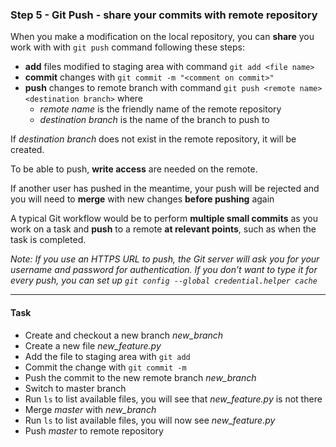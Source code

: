 ### Step 5 - Git Push - share your commits with remote repository

When you make a modification on the local repository, you can **share** you work with with `git push` command following these steps:

- **add** files modified to staging area with command `git add <file name>`
- **commit** changes with `git commit -m "<comment on commit>"`
- **push** changes to remote branch with command `git push <remote name> <destination branch>` where
	- *remote name* is the friendly name of the remote repository
	- *destination branch* is the name of the branch to push to

If *destination branch* does not exist in the remote repository, it will be created. 

To be able to push, **write access** are needed on the remote.

If another user has pushed in the meantime, your push will be rejected and you will need to **merge** with new changes **before pushing** again

A typical Git workflow would be to perform **multiple small commits** as you work on a task and **push** to a remote **at relevant points**, such as when the task is completed.
 
 
 *Note: If you use an HTTPS URL to push, the Git server will ask you for your username and password for authentication.
If you don’t want to type it for every push, you can set up  `git config --global credential.helper cache`*
 
 ---

#### Task

- Create and checkout a new branch *new_branch*
- Create a new file *new_feature.py*
- Add the file to staging area with `git add`
- Commit the change with `git commit -m`
- Push the commit to the new remote branch *new_branch*
- Switch to master branch
- Run `ls` to list available files, you will see that *new_feature.py* is not there
- Merge *master* with *new_branch*
- Run `ls` to list available files, you will now see *new_feature.py*
- Push *master* to remote repository
